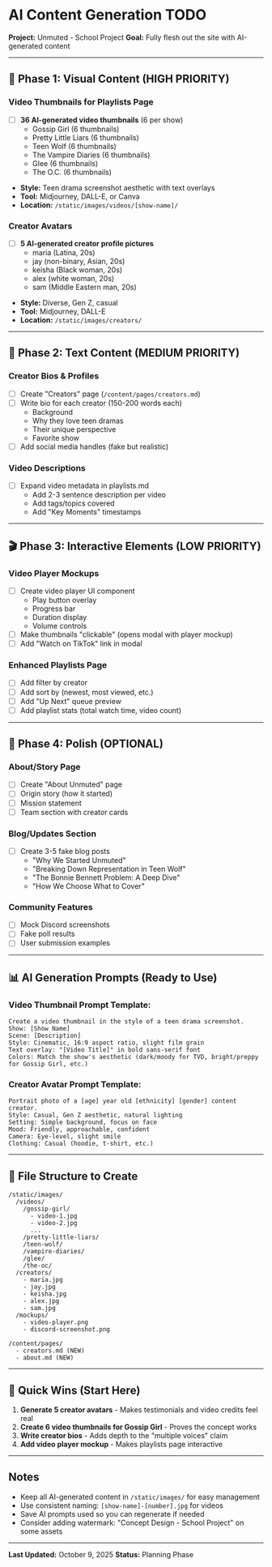 # AI Content Generation TODO
**Project:** Unmuted - School Project
**Goal:** Fully flesh out the site with AI-generated content

---

## 🎨 Phase 1: Visual Content (HIGH PRIORITY)

### Video Thumbnails for Playlists Page
- [ ] **36 AI-generated video thumbnails** (6 per show)
  - Gossip Girl (6 thumbnails)
  - Pretty Little Liars (6 thumbnails)
  - Teen Wolf (6 thumbnails)
  - The Vampire Diaries (6 thumbnails)
  - Glee (6 thumbnails)
  - The O.C. (6 thumbnails)
- **Style:** Teen drama screenshot aesthetic with text overlays
- **Tool:** Midjourney, DALL-E, or Canva
- **Location:** `/static/images/videos/[show-name]/`

### Creator Avatars
- [ ] **5 AI-generated creator profile pictures**
  - maria (Latina, 20s)
  - jay (non-binary, Asian, 20s)
  - keisha (Black woman, 20s)
  - alex (white woman, 20s)
  - sam (Middle Eastern man, 20s)
- **Style:** Diverse, Gen Z, casual
- **Tool:** Midjourney, DALL-E
- **Location:** `/static/images/creators/`

---

## 📝 Phase 2: Text Content (MEDIUM PRIORITY)

### Creator Bios & Profiles
- [ ] Create "Creators" page (`/content/pages/creators.md`)
- [ ] Write bio for each creator (150-200 words each)
  - Background
  - Why they love teen dramas
  - Their unique perspective
  - Favorite show
- [ ] Add social media handles (fake but realistic)

### Video Descriptions
- [ ] Expand video metadata in playlists.md
  - Add 2-3 sentence description per video
  - Add tags/topics covered
  - Add "Key Moments" timestamps

---

## 🎬 Phase 3: Interactive Elements (LOW PRIORITY)

### Video Player Mockups
- [ ] Create video player UI component
  - Play button overlay
  - Progress bar
  - Duration display
  - Volume controls
- [ ] Make thumbnails "clickable" (opens modal with player mockup)
- [ ] Add "Watch on TikTok" link in modal

### Enhanced Playlists Page
- [ ] Add filter by creator
- [ ] Add sort by (newest, most viewed, etc.)
- [ ] Add "Up Next" queue preview
- [ ] Add playlist stats (total watch time, video count)

---

## 🎯 Phase 4: Polish (OPTIONAL)

### About/Story Page
- [ ] Create "About Unmuted" page
- [ ] Origin story (how it started)
- [ ] Mission statement
- [ ] Team section with creator cards

### Blog/Updates Section
- [ ] Create 3-5 fake blog posts
  - "Why We Started Unmuted"
  - "Breaking Down Representation in Teen Wolf"
  - "The Bonnie Bennett Problem: A Deep Dive"
  - "How We Choose What to Cover"

### Community Features
- [ ] Mock Discord screenshots
- [ ] Fake poll results
- [ ] User submission examples

---

## 📊 AI Generation Prompts (Ready to Use)

### Video Thumbnail Prompt Template:
```
Create a video thumbnail in the style of a teen drama screenshot. 
Show: [Show Name]
Scene: [Description]
Style: Cinematic, 16:9 aspect ratio, slight film grain
Text overlay: "[Video Title]" in bold sans-serif font
Colors: Match the show's aesthetic (dark/moody for TVD, bright/preppy for Gossip Girl, etc.)
```

### Creator Avatar Prompt Template:
```
Portrait photo of a [age] year old [ethnicity] [gender] content creator.
Style: Casual, Gen Z aesthetic, natural lighting
Setting: Simple background, focus on face
Mood: Friendly, approachable, confident
Camera: Eye-level, slight smile
Clothing: Casual (hoodie, t-shirt, etc.)
```

---

## 📁 File Structure to Create

```
/static/images/
  /videos/
    /gossip-girl/
      - video-1.jpg
      - video-2.jpg
      ...
    /pretty-little-liars/
    /teen-wolf/
    /vampire-diaries/
    /glee/
    /the-oc/
  /creators/
    - maria.jpg
    - jay.jpg
    - keisha.jpg
    - alex.jpg
    - sam.jpg
  /mockups/
    - video-player.png
    - discord-screenshot.png

/content/pages/
  - creators.md (NEW)
  - about.md (NEW)
```

---

## 🚀 Quick Wins (Start Here)

1. **Generate 5 creator avatars** - Makes testimonials and video credits feel real
2. **Create 6 video thumbnails for Gossip Girl** - Proves the concept works
3. **Write creator bios** - Adds depth to the "multiple voices" claim
4. **Add video player mockup** - Makes playlists page interactive

---

## Notes

- Keep all AI-generated content in `/static/images/` for easy management
- Use consistent naming: `[show-name]-[number].jpg` for videos
- Save AI prompts used so you can regenerate if needed
- Consider adding watermark: "Concept Design - School Project" on some assets

---

**Last Updated:** October 9, 2025
**Status:** Planning Phase
